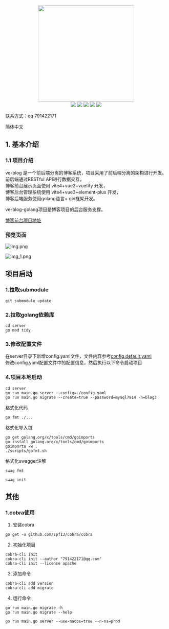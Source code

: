 
<div align=center>
<img src="https://mms1.baidu.com/it/u=2815887849,1501151317&fm=253&app=138&f=JPEG" width=300" height="300" />
</div>
<div align=center>
<img src="https://img.shields.io/badge/golang-1.20-blue"/>
<img src="https://img.shields.io/badge/gin-1.9.0-lightBlue"/>
<img src="https://img.shields.io/badge/gorm-1.24.7-red"/>
<img src="https://img.shields.io/badge/redis-9.0.2-brightgreen"/>
<img src="https://img.shields.io/badge/swagger-v1.5.3-green"/>

</div>

联系方式：qq 791422171

简体中文

## 1. 基本介绍

### 1.1 项目介绍

ve-blog 是一个前后端分离的博客系统，项目采用了前后端分离的架构进行开发。前后端通过RESTful API进行数据交互。  
博客前台展示页面使用 vite4+vue3+vuetify 开发，  
博客后台管理系统使用 vite4+vue3+element-plus 开发，  
博客后端服务使用golang语言+ gin框架开发。  


ve-blog-golang项目是博客项目的后台服务支撑。

[博客前台项目地址](https://github.com/ve-weiyi/ve-blog-vite)
 
### 预览页面
![img.png](images%2Fimg.png)

![img_1.png](images%2Fimg_1.png)
## 项目启动

### 1.拉取submodule
```shell
git submodule update
```

### 2.拉取golang依赖库
```shell
cd server
go mod tidy
```

### 3.修改配置文件

在server目录下新增config.yaml文件，文件内容参考[config.default.yaml](server%2Fconfig.default.yaml)  
修改config.yaml配置文件中的配置信息，然后执行以下命令启动项目

### 4.项目本地启动

```shell
cd server
go run main.go server --config=./config.yaml 
go run main.go migrate --create=true --password=mysql7914 -n=blog3 
```

格式化代码

```shell
go fmt ./...
```

格式化导入包

```shell
go get golang.org/x/tools/cmd/goimports
go install golang.org/x/tools/cmd/goimports
goimports -w .
./scripts/gofmt.sh
```

格式化swagger注解

```shell
swag fmt
```

```shell
swag init
```

## 其他

### 1.cobra使用

1. 安装cobra

```shell
go get -u github.com/spf13/cobra/cobra
```

2. 初始化项目

```shell
cobra-cli init
cobra-cli init --author "791422171@qq.com"
cobra-cli init --license apache
```

3. 添加命令

```shell
cobra-cli add version
cobra-cli add migrate
```

4. 运行命令

```shell
go run main.go migrate -h
go run main.go migrate --help

go run main.go server --use-nacos=true --n-ns=prod
```
